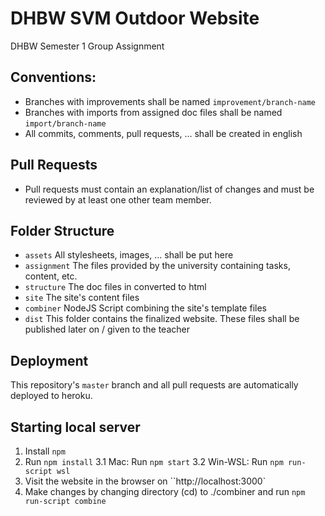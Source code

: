 # DHBW SVM Outdoor Website
DHBW Semester 1 Group Assignment


## Conventions:

- Branches with improvements shall be named `improvement/branch-name`
- Branches with imports from assigned doc files shall be named `import/branch-name`
- All commits, comments, pull requests, ... shall be created in english

## Pull Requests
- Pull requests must contain an explanation/list of changes and must be reviewed by at least one other team member.

## Folder Structure

- `assets`        All stylesheets, images, ... shall be put here
- `assignment`    The files provided by the university containing tasks, content, etc.
- `structure`     The doc files in converted to html
- `site`          The site's content files
- `combiner`      NodeJS Script combining the site's template files
- `dist`          This folder contains the finalized website. These files shall be published later on / given to the teacher 

## Deployment

This repository's `master` branch and all pull requests are automatically deployed to heroku.

## Starting local server
1. Install `npm`
2. Run `npm install`
3.1 Mac: Run `npm start`
3.2 Win-WSL: Run `npm run-script wsl`
4. Visit the website in the browser on ``http://localhost:3000`
5. Make changes by changing directory (cd) to ./combiner and run `npm run-script combine`

